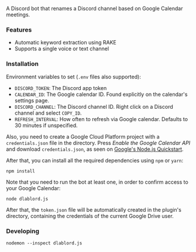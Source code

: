 A Discord bot that renames a Discord channel based on Google Calendar meetings.

### Features
- Automatic keyword extraction using RAKE
- Supports a single voice or text channel

### Installation
Environment variables to set (`.env` files also supported):

- `DISCORD_TOKEN`: The Discord app token
- `CALENDAR_ID`: The Google calendar ID. Found explicitly on the calendar's settings page.
- `DISCORD_CHANNEL`: The Discord channel ID. Right click on a Discord channel and select `COPY_ID`.
- `REFRESH_INTERVAL`: How often to refresh via Google calendar. Defaults to 30 minutes if unspecified.

Also, you need to create a Google Cloud Platform project with a
`credentials.json` file in the directory.
Press _Enable the Google Calendar API_ and download `credentials.json`,
as seen on [Google's Node.js Quickstart](https://developers.google.com/calendar/quickstart/nodejs).

After that, you can install all the required dependencies using `npm` or `yarn`:
```
npm install
```

Note that you need to run the bot at least one, in order to confirm access to your Google Calendar:
```
node dlablord.js
```
After that, the `token.json` file will be automatically created in the plugin's directory, containing
the credentials of the current Google Drive user.

### Developing
```
nodemon --inspect dlablord.js
```
